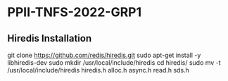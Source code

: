 # PPII-TNFS-2022-GRP1

## Hiredis Installation

git clone https://github.com/redis/hiredis.git
sudo apt-get install -y libhiredis-dev
sudo mkdir /usr/local/include/hiredis
cd hiredis/
sudo mv -t /usr/local/include/hiredis hiredis.h alloc.h async.h read.h sds.h